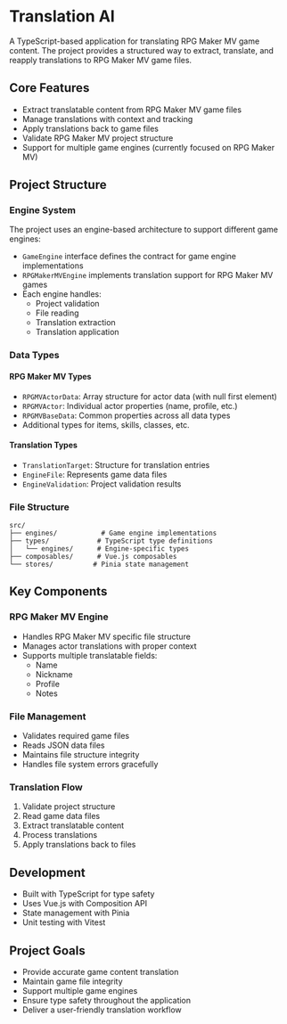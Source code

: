 # Translation AI

A TypeScript-based application for translating RPG Maker MV game content. The project provides a structured way to extract, translate, and reapply translations to RPG Maker MV game files.

## Core Features

- Extract translatable content from RPG Maker MV game files
- Manage translations with context and tracking
- Apply translations back to game files
- Validate RPG Maker MV project structure
- Support for multiple game engines (currently focused on RPG Maker MV)

## Project Structure

### Engine System

The project uses an engine-based architecture to support different game engines:

- `GameEngine` interface defines the contract for game engine implementations
- `RPGMakerMVEngine` implements translation support for RPG Maker MV games
- Each engine handles:
  - Project validation
  - File reading
  - Translation extraction
  - Translation application

### Data Types

#### RPG Maker MV Types

- `RPGMVActorData`: Array structure for actor data (with null first element)
- `RPGMVActor`: Individual actor properties (name, profile, etc.)
- `RPGMVBaseData`: Common properties across all data types
- Additional types for items, skills, classes, etc.

#### Translation Types

- `TranslationTarget`: Structure for translation entries
- `EngineFile`: Represents game data files
- `EngineValidation`: Project validation results

### File Structure

```
src/
├── engines/           # Game engine implementations
├── types/            # TypeScript type definitions
│   └── engines/      # Engine-specific types
├── composables/      # Vue.js composables
└── stores/          # Pinia state management
```

## Key Components

### RPG Maker MV Engine

- Handles RPG Maker MV specific file structure
- Manages actor translations with proper context
- Supports multiple translatable fields:
  - Name
  - Nickname
  - Profile
  - Notes

### File Management

- Validates required game files
- Reads JSON data files
- Maintains file structure integrity
- Handles file system errors gracefully

### Translation Flow

1. Validate project structure
2. Read game data files
3. Extract translatable content
4. Process translations
5. Apply translations back to files

## Development

- Built with TypeScript for type safety
- Uses Vue.js with Composition API
- State management with Pinia
- Unit testing with Vitest

## Project Goals

- Provide accurate game content translation
- Maintain game file integrity
- Support multiple game engines
- Ensure type safety throughout the application
- Deliver a user-friendly translation workflow 